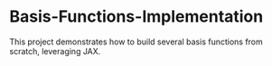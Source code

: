 # Basis-Functions-Implementation
This project demonstrates how to build several basis functions from scratch, leveraging JAX.
